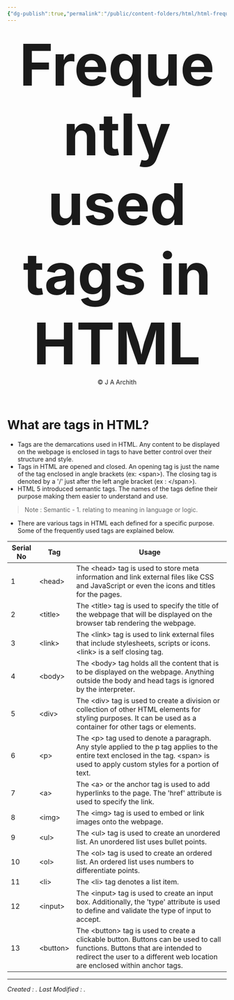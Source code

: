 ```yaml
---
{"dg-publish":true,"permalink":"/public/content-folders/html/html-frequently-used-tags/","dgShowToc":true}
---
```



<center>
<span style="font-size:3.3vh; font-weight: bold;">Frequently used tags in HTML</span>
<br>
<span>&copy J A Archith</span>
</center>
<br>
<br>

# What are tags in HTML?

- Tags are the demarcations used in HTML. Any content to be displayed on the webpage is enclosed in tags to have better control over their structure and style. 
- Tags in HTML are opened and closed. An opening tag is just the name of the tag enclosed in angle brackets (ex: \<span\>). The closing tag is denoted by a '/' just after the left angle bracket (ex : \</span>).
- HTML 5 introduced semantic tags. The names of the tags define their purpose making them easier to understand and use.

> Note : Semantic - 1. relating to meaning in language or logic.

- There are various tags in HTML each defined for a specific purpose. Some of the frequently used tags are explained below.


| **Serial No** | **Tag**   | **Usage**                                                                                                                                                                                                  |
| ------------- | --------- | ---------------------------------------------------------------------------------------------------------------------------------------------------------------------------------------------------------- |
| 1             | \<head>   | The \<head> tag is used to store meta information and link external files like CSS and JavaScript or even the icons and titles for the pages.                                                              |
| 2             | \<title>  | The \<title> tag is used to specify the title of the webpage that will be displayed on the browser tab rendering the webpage.                                                                              |
| 3             | \<link>   | The \<link> tag is used to link external files that include stylesheets, scripts or icons. \<link> is a self closing tag.                                                                                  |
| 4             | \<body>   | The \<body> tag holds all the content that is to be displayed on the webpage. Anything outside the body and head tags is ignored by the interpreter.                                                       |
| 5             | \<div>    | The \<div> tag is used to create a division or collection of other HTML elements for styling purposes. It can be used as a container for other tags or elements.                                           |
| 6             | \<p>      | The \<p> tag used to denote a paragraph. Any style applied to the p tag applies to the entire text enclosed in the tag. \<span> is used to apply custom styles for a portion of text.                      |
| 7             | \<a>      | The \<a> or the anchor tag is used to add hyperlinks to the page. The 'href' attribute is used to specify the link.                                                                                        |
| 8             | \<img>    | The \<img> tag is used to embed or link images onto the webpage.                                                                                                                                           |
| 9             | \<ul>     | The \<ul> tag is used to create an unordered list. An unordered list uses bullet points.                                                                                                                   |
| 10            | \<ol>     | The \<ol> tag is used to create an ordered list. An ordered list uses numbers to differentiate points.                                                                                                     |
| 11            | \<li>     | The \<li> tag denotes a list item.                                                                                                                                                                         |
| 12            | \<input>  | The \<input> tag is used to create an input box. Additionally, the 'type' attribute is used to define and validate the type of input to accept.                                                            |
| 13            | \<button> | The \<button> tag is used to create a clickable button. Buttons can be used to call functions. Buttons that are intended to redirect the user to a different web location are enclosed within anchor tags. |




---
*Created : .*
*Last Modified : .*